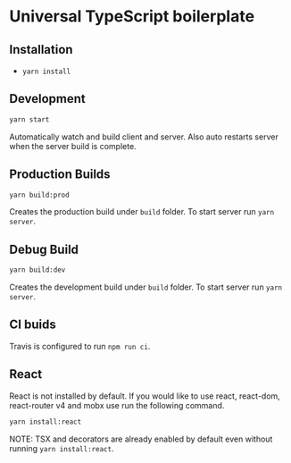 # Universal TypeScript boilerplate

## Installation

* `yarn install`

## Development

```sh
yarn start
```

Automatically watch and build client and server. Also auto restarts server when the server build is complete.

## Production Builds

```sh
yarn build:prod
```

Creates the production build under `build` folder. To start server run `yarn server`.

## Debug Build
```sh
yarn build:dev
```

Creates the development build under `build` folder. To start server run `yarn server`.

## CI buids

Travis is configured to run `npm run ci`.

## React
React is not installed by default. If you would like to use react, react-dom, react-router v4 and mobx use run the following command.

```sh
yarn install:react
```

NOTE: TSX and decorators are already enabled by default even without running `yarn install:react`.